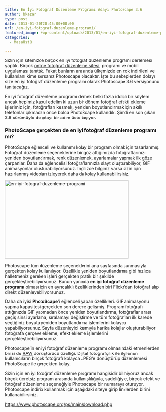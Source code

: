```yaml
---
title: En İyi Fotoğraf Düzenleme Programı Adayı Photoscape 3.6
author: bkazar
type: post
date: 2013-01-20T20:45:00+00:00
url: /en-iyi-fotograf-duzenleme-programi/
featured_image: /wp-content/uploads/2013/01/en-iyi-fotograf-duzenleme-programi-100x100.png
categories:
  - Masaüstü

---
```

Sizin için sitemizde birçok en iyi fotoğraf düzenleme programı derlemesi yaptık. Birçok [online fotoğraf düzenleme sitesi][1], programı ve mobil uygulaması tanıttık. Fakat bunların arasında ülkemizde en çok indirileni ve kullanılanı kime sorsanız Photoscape olacaktır. İşte bu sebeplerden dolayı size en iyi fotoğraf düzenleme programı olarak Photoscape 3.6 versiyonunu tanıtacağız.

En iyi fotoğraf düzenleme programı demek belki fazla iddialı bir söylem ancak hepimiz kabul edelim ki uzun bir dönem fotoğraf efekti ekleme işlerimiz için, fotoğrafları kesmek, yeniden boyutlandırmak için akıllı telefonlar çıkmadan önce bolca PhotoScape kullandık. Şimdi en son çıkan 3.6 sürümüyle de çıtayı bir adım üste taşıyor.

### PhotoScape gerçekten de en iyi fotoğraf düzenleme programı mı?

PhotoScape eğlenceli ve kullanımı kolay bir program olmak için tasarlanmış. Fotoğraf düzenleme seçeneklerine bir göz attığımızda fotoğraflarınızı yeniden boyutlandırmak, renk düzenlemek, ayarlamalar yapmak ilk göze çarpanlar. Daha da eğlencelisi fotoğraflarınızla slayt oluşturabiliyor, GIF animasyonlar oluşturabiliyorsunuz. İngilizce bilginiz varsa sizin için hazırlanmış videoları izleyerek daha da kolay kullanabilirsiniz.

<img class="aligncenter size-large wp-image-11114" alt="en-iyi-fotograf-duzenleme-programi" src="https://www.murekkep.org/wp-content/uploads/2013/01/en-iyi-fotograf-duzenleme-programi-400x252.png" width="400" height="252" srcset="https://www.murekkep.org/wp-content/uploads/2013/01/en-iyi-fotograf-duzenleme-programi-400x252.png 400w, https://www.murekkep.org/wp-content/uploads/2013/01/en-iyi-fotograf-duzenleme-programi-50x31.png 50w, https://www.murekkep.org/wp-content/uploads/2013/01/en-iyi-fotograf-duzenleme-programi-125x78.png 125w, https://www.murekkep.org/wp-content/uploads/2013/01/en-iyi-fotograf-duzenleme-programi-300x189.png 300w, https://www.murekkep.org/wp-content/uploads/2013/01/en-iyi-fotograf-duzenleme-programi-483x305.png 483w, https://www.murekkep.org/wp-content/uploads/2013/01/en-iyi-fotograf-duzenleme-programi.png 946w" sizes="(max-width: 400px) 100vw, 400px" /> 

Photoscape tüm düzenleme seçeneklerini ana sayfasında sunmasıyla gerçekten kolay kullanılıyor. Özellikle yeniden boyutlandırma gibi hızlıca halletmeniz gereken işleri gerçekten pratik bir şekilde gerçekleştirebiliyorsunuz. Bunun yanında **en iyi fotoğraf düzenleme programı** olması için en ayrıcalıklı özelliklerinden biri Flickr’dan fotoğraf alıp direkt düzenleyebiliyorsunuz.

Daha da iyisi **PhotoScape**’i eğlenceli yapan özellikleri. GIF animasyonu yapma kapasitesi gerçekten son derece gelişmiş. Program fotoğrafı attığınızda GIF yapmadan önce yeniden boyutlandırma, fotoğraflar arası geçiş sinsi ayarlama, sıralamayı değiştirme ve tüm fotoğrafları ilk karede seçtiğiniz boyuta yeniden boyutlandırma işlemlerini kolayca yapabiliyorsunuz. Sayfa düzenleyici kısmıyla harika kolajlar oluşturabiliyor fotoğrafa çerçeve ekleme, efekt ekleme işlemlerini gerçekleştirebiliyorsunuz.

Photoscape’in en iyi fotoğraf düzenleme programı olmasındaki etmenlerden birisi de [RAW][2] dönüştürücü özelliği. Dijital fotoğrafçılık ile ilgilenen kullanıcıların birçok fotoğrafı kolayca JPEG’e dönüştürüp düzenlemesi PhotoScape ile gerçekten kolay.

Sizin için en iyi fotoğraf düzenleme programı hangisidir bilmiyoruz ancak birçok ücretsiz program arasında kullanışlılığıyla, sadeliğiyle, birçok efekt ve fotoğraf düzenleme seçeneğiyle Photoscape bir numaraya oturuyor. Photoscape indirip kullanmak için aşağıdaki siteye girip linklerden birini kullanabilirsiniz.

https://www.photoscape.org/ps/main/download.php

 [1]: https://www.murekkep.org/dunyanin-en-gelismis-online-fotograf-duzenleme-sitesi-10739
 [2]: https://www.murekkep.org/raw-nedir-ne-degildir-9587
